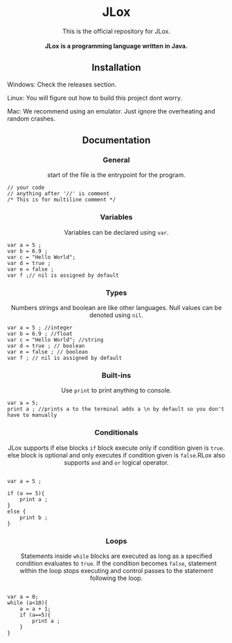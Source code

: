 <h1 align="center">JLox</h1>

<p align="center">
 This is the official repository for JLox.<br><br>
 <b>JLox is a programming language written in Java.</b>
</p>

<h2 align="center">Installation</h2>

Windows: Check the releases section.

Linux: You will figure out how to build this project dont worry.

Mac: We recommend using an emulator. Just ignore the overheating and random crashes.

<h2 align="center">Documentation</h2>

<h3 align="center">General</h3>
<p align="center">start of the file is the entrypoint for the program.</p>

```
// your code
// anything after '//' is comment
/* This is for multiline comment */ 
```

<h3 align="center">Variables</h3>
<p align="center">Variables can be declared using <code>var</code>.</p>

```
var a = 5 ;
var b = 6.9 ;
var c = "Hello World";
var d = true ;
var e = false ;
var f ;// nil is assigned by default

```

<h3 align="center">Types</h3>
<p align="center">Numbers strings and boolean are like other languages. Null values can be denoted using <code>nil</code>.

```
var a = 5 ; //integer
var b = 6.9 ; //float
var c = "Hello World"; //string
var d = true ; // boolean
var e = false ; // boolean
var f ; // nil is assigned by default

```

<h3 align="center">Built-ins</h3>
<p align="center">Use <code>print</code> to print anything to console.</p>

```
var a = 5;
print a ; //prints a to the terminal adds a \n by default so you don't have to manually
```

<h3 align="center">Conditionals</h3>
<p align="center">JLox supports if else blocks <code>if</code> block execute only if condition given is <code>true</code>. else block is optional and only executes if condition given is <code>false</code>.RLox also supports <code>and</code> and <code>or</code> logical operator.

```

var a = 5 ;

if (a == 5){
    print a ;
}
else {
    print b ;
}

```

<h3 align="center">Loops</h3>
<p align="center">Statements inside <code>while</code> blocks are executed as long as a specified condition evaluates to <code>true</code>. If the condition becomes <code>false</code>, statement within the loop stops executing and control passes to the statement following the loop.</p>


```

var a = 0;
while (a<10){
    a = a + 1;
    if (a==5){
        print a ;
    }
}
```
